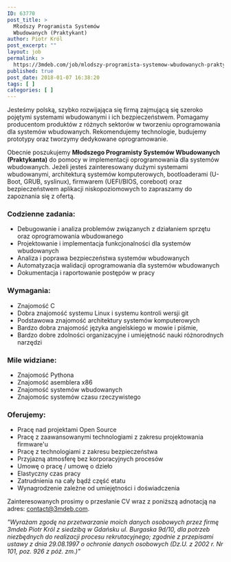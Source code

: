 ```yaml
---
ID: 63770
post_title: >
  Młodszy Programista Systemów
  Wbudowanych (Praktykant)
author: Piotr Król
post_excerpt: ""
layout: job
permalink: >
  https://3mdeb.com/job/mlodszy-programista-systemow-wbudowanych-praktykant/
published: true
post_date: 2018-01-07 16:38:20
tags: [ ]
categories: [ ]
---
```

Jesteśmy polską, szybko rozwijająca się firmą zajmującą się szeroko pojętymi systemami wbudowanymi i ich bezpieczeństwem. Pomagamy producentom produktów z różnych sektorów w tworzeniu oprogramowania dla systemów wbudowanych. Rekomendujemy technologie, budujemy prototypy oraz tworzymy dedykowane oprogramowanie. 
 
Obecnie poszukujemy **Młodszego Programisty Systemów Wbudowanych (Praktykanta)** do pomocy w implementacji oprogramowania dla systemów wbudowanych. Jeżeli jesteś zainteresowany dużymi systemami wbudowanymi, architekturą systemów komputerowych, bootloaderami (U-Boot, GRUB, syslinux), firmwarem (UEFI/BIOS, coreboot) oraz bezpieczeństwem aplikacji niskopoziomowych to zapraszamy do zapoznania się z ofertą.

### Codzienne zadania: 
* Debugowanie i analiza problemów związanych z działaniem sprzętu oraz oprogramowania wbudowanego
* Projektowanie i implementacja funkcjonalności dla systemów wbudowanych
* Analiza i poprawa bezpieczeństwa systemów wbudowanych
* Automatyzacja walidacji oprogramowania dla systemów wbudowanych
* Dokumentacja i raportowanie postępów w pracy

### Wymagania:
* Znajomość C
* Dobra znajomość systemu Linux i systemu kontroli wersji git
* Podstawowa znajomość architektury systemów komputerowych
* Bardzo dobra znajomość języka angielskiego w mowie i piśmie,
* Bardzo dobre zdolności organizacyjne i umiejętność nauki różnorodnych narzędzi

### Mile widziane:
* Znajomość Pythona
* Znajomość asemblera x86
* Znajomość systemów wbudowanych
* Znajomośc systemów czasu rzeczywistego

### Oferujemy:
* Pracę nad projektami Open Source
* Pracę z zaawansowanymi technologiami z zakresu projektowania firmware'u
* Pracę z technologiami z zakresu bezpieczeństwa
* Przyjazną atmosferę bez korporacyjnych procesów
* Umowę o pracę / umowę o dzieło
* Elastyczny czas pracy
* Zatrudnienia na cały bądź część etatu
* Wynagrodzenie zależne od umiejętności i doświadczenia

Zainteresowanych prosimy o przesłanie CV wraz z poniższą adnotacją na adres: [contact@3mdeb.com](mailto:contact@3mdeb.com).

*"Wyrażam zgodę na przetwarzanie moich danych osobowych przez firmę 3mdeb Piotr Król z siedzibą w Gdańsku ul. Burgaska 9d/10, dla potrzeb niezbędnych do realizacji procesu rekrutacyjnego; zgodnie z przepisami ustawy z dnia 29.08.1997 o ochronie danych osobowych (Dz.U. z 2002 r. Nr 101, poz. 926 z póź. zm.)"*